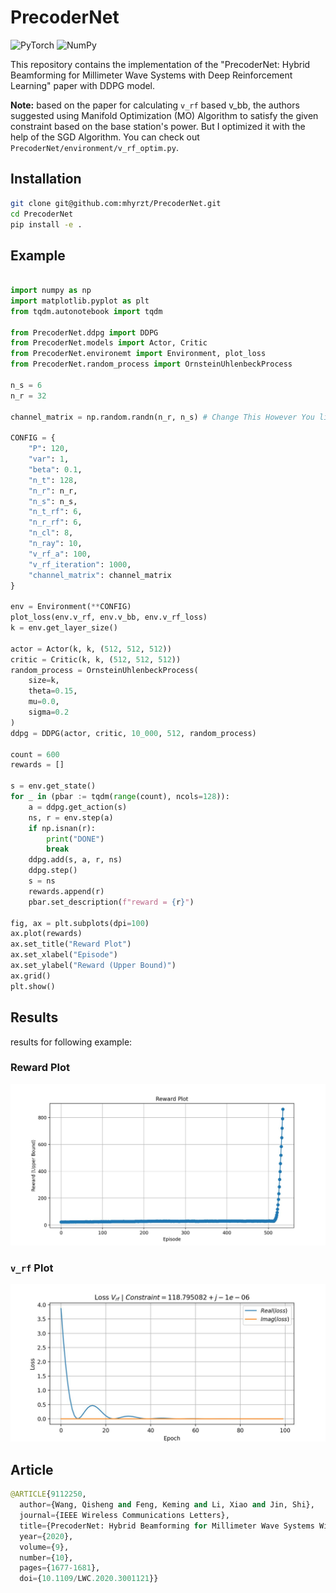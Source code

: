 # PrecoderNet

![PyTorch](https://img.shields.io/badge/PyTorch-%23EE4C2C.svg?style=for-the-badge&logo=PyTorch&logoColor=white)
![NumPy](https://img.shields.io/badge/numpy-%23013243.svg?style=for-the-badge&logo=numpy&logoColor=white)

This repository contains the implementation of the "PrecoderNet: Hybrid Beamforming for Millimeter Wave Systems with Deep Reinforcement Learning" paper with DDPG model.

__Note:__ based on the paper for calculating `v_rf` based v_bb, the authors suggested using Manifold Optimization (MO) Algorithm to satisfy the given constraint based on the base station's power. But I optimized it with the help of the SGD Algorithm. You can check out `PrecoderNet/environment/v_rf_optim.py`.

## Installation

```bash
git clone git@github.com:mhyrzt/PrecoderNet.git
cd PrecoderNet
pip install -e .
```

## Example

```python

import numpy as np
import matplotlib.pyplot as plt
from tqdm.autonotebook import tqdm

from PrecoderNet.ddpg import DDPG
from PrecoderNet.models import Actor, Critic
from PrecoderNet.environemt import Environment, plot_loss
from PrecoderNet.random_process import OrnsteinUhlenbeckProcess

n_s = 6
n_r = 32

channel_matrix = np.random.randn(n_r, n_s) # Change This However You like :)) Based on Base Station Channel Matrix

CONFIG = {
    "P": 120,
    "var": 1,
    "beta": 0.1,
    "n_t": 128,
    "n_r": n_r,
    "n_s": n_s,
    "n_t_rf": 6,
    "n_r_rf": 6,
    "n_cl": 8,
    "n_ray": 10,
    "v_rf_a": 100,
    "v_rf_iteration": 1000,
    "channel_matrix": channel_matrix
}

env = Environment(**CONFIG)
plot_loss(env.v_rf, env.v_bb, env.v_rf_loss)
k = env.get_layer_size()

actor = Actor(k, k, (512, 512, 512))
critic = Critic(k, k, (512, 512, 512))
random_process = OrnsteinUhlenbeckProcess(
    size=k,
    theta=0.15,
    mu=0.0,
    sigma=0.2
)
ddpg = DDPG(actor, critic, 10_000, 512, random_process)

count = 600
rewards = []

s = env.get_state()
for _ in (pbar := tqdm(range(count), ncols=128)):
    a = ddpg.get_action(s)
    ns, r = env.step(a)
    if np.isnan(r):
        print("DONE")
        break
    ddpg.add(s, a, r, ns)
    ddpg.step()
    s = ns
    rewards.append(r)
    pbar.set_description(f"reward = {r}")

fig, ax = plt.subplots(dpi=100)
ax.plot(rewards)
ax.set_title("Reward Plot")
ax.set_xlabel("Episode")
ax.set_ylabel("Reward (Upper Bound)")
ax.grid()
plt.show()
```

## Results

results for following example:

### Reward Plot

![rewards](results/rewards.jpg)

### `v_rf` Plot

![v_rf](results/v_rf_loss.jpg)

## Article

```python
@ARTICLE{9112250,
  author={Wang, Qisheng and Feng, Keming and Li, Xiao and Jin, Shi},
  journal={IEEE Wireless Communications Letters},
  title={PrecoderNet: Hybrid Beamforming for Millimeter Wave Systems With Deep Reinforcement Learning},
  year={2020},
  volume={9},
  number={10},
  pages={1677-1681},
  doi={10.1109/LWC.2020.3001121}}
```

